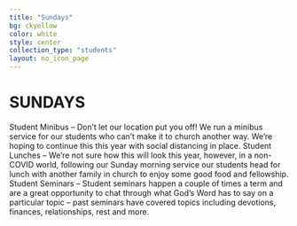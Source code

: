```yaml
---
title: "Sundays"
bg: ckyellow
color: white
style: center
collection_type: "students"
layout: no_icon_page
---
```


# SUNDAYS

Student Minibus – Don’t let our location put you off! We run a minibus service for our students who can’t
make it to church another way. We’re hoping to continue this this year with social distancing in place.
Student Lunches – We’re not sure how this will look this year, however, in a non-COVID world, following our
Sunday morning service our students head for lunch with another family in church to enjoy some good food
and fellowship.
Student Seminars – Student seminars happen a couple of times a term and are a great opportunity to chat
through what God’s Word has to say on a particular topic – past seminars have covered topics including
devotions, finances, relationships, rest and more.
